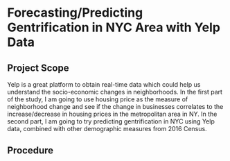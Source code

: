 # Forecasting/Predicting Gentrification in NYC Area with Yelp Data 
## Project Scope

Yelp is a great platform to obtain real-time data which could help us understand the socio-economic changes in neighborhoods. In the first part of the study, I am going to use housing price as the measure of neighborhood change and see if the change in businesses correlates to the increase/decrease in housing prices in the metropolitan area in NY. In the second part, I am going to try predicting gentrification in NYC using Yelp data, combined with other demographic measures from 2016 Census.

## Procedure
